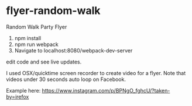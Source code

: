 # flyer-random-walk
Random Walk Party Flyer

1. npm install
1. npm run webpack
1. Navigate to localhost:8080/webpack-dev-server

edit code and see live updates.

I used OSX/quicktime screen recorder to create video for a flyer.
Note that videos under 30 seconds auto loop on Facebook.

Example here: https://www.instagram.com/p/BPNgO_fghcU/?taken-by=irefox
